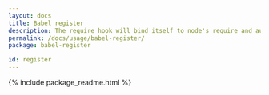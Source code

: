 ```yaml
---
layout: docs
title: Babel register
description: The require hook will bind itself to node's require and automatically compile files on the fly.
permalink: /docs/usage/babel-register/
package: babel-register

id: register
---
```


{% include package_readme.html %}
